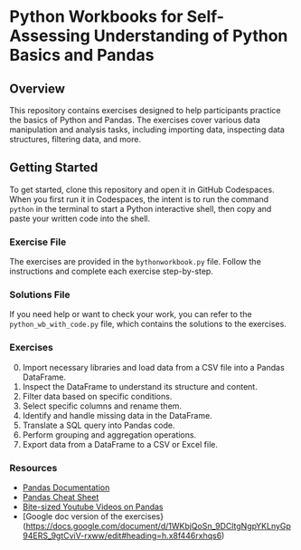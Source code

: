# Python Workbooks for Self-Assessing Understanding of Python Basics and Pandas

## Overview
This repository contains exercises designed to help participants practice the basics of Python and Pandas. The exercises cover various data manipulation and analysis tasks, including importing data, inspecting data structures, filtering data, and more.

## Getting Started
To get started, clone this repository and open it in GitHub Codespaces. When you first run it in Codespaces, the intent is to run the command `python` in the terminal to start a Python interactive shell, then copy and paste your written code into the shell.

### Exercise File
The exercises are provided in the `bythonworkbook.py` file. Follow the instructions and complete each exercise step-by-step.

### Solutions File
If you need help or want to check your work, you can refer to the `python_wb_with_code.py` file, which contains the solutions to the exercises.

### Exercises
0. Import necessary libraries and load data from a CSV file into a Pandas DataFrame.
1. Inspect the DataFrame to understand its structure and content.
2. Filter data based on specific conditions.
3. Select specific columns and rename them.
4. Identify and handle missing data in the DataFrame.
5. Translate a SQL query into Pandas code.
6. Perform grouping and aggregation operations.
7. Export data from a DataFrame to a CSV or Excel file.

### Resources
- [Pandas Documentation](https://pandas.pydata.org/docs/user_guide/index.html)
- [Pandas Cheat Sheet](https://pandas.pydata.org/Pandas_Cheat_Sheet.pdf)
- [Bite-sized Youtube Videos on Pandas](https://youtube.com/playlist?list=PL5-da3qGB5ICCsgW1MxlZ0Hq8LL5U3u9y&si=ZqMzxzhv1WOcB3Me)
- [Google doc version of the exercises}(https://docs.google.com/document/d/1WKbjQoSn_9DCltgNgpYKLnyGp94ERS_9gtCviV-rxww/edit#heading=h.x8f446rxhqs6)
